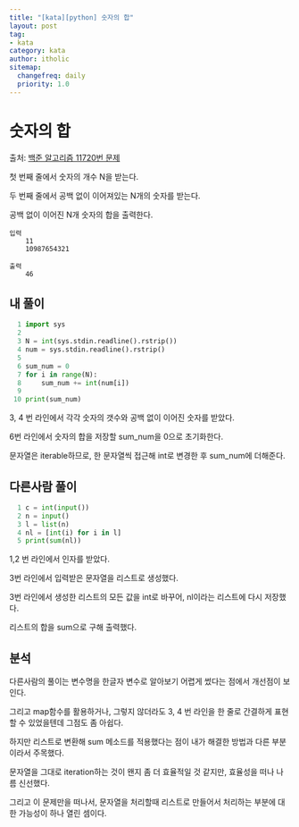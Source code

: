 ```yaml
---
title: "[kata][python] 숫자의 합"
layout: post
tag:
- kata
category: kata
author: itholic
sitemap:
  changefreq: daily
  priority: 1.0
---
```


# 숫자의 합

출처: <a href="https://www.acmicpc.net/problem/11720" target="_blank">백준 알고리즘 11720번 문제</a>

첫 번째 줄에서 숫자의 개수 N을 받는다.

두 번째 줄에서 공백 없이 이어져있는 N개의 숫자를 받는다.

공백 없이 이어진 N개 숫자의 합을 출력한다.

```
입력
    11
    10987654321

출력
    46
```

## 내 풀이

```python
  1 import sys
  2
  3 N = int(sys.stdin.readline().rstrip())
  4 num = sys.stdin.readline().rstrip()
  5
  6 sum_num = 0
  7 for i in range(N):
  8     sum_num += int(num[i])
  9
 10 print(sum_num)
```

3, 4 번 라인에서 각각 숫자의 갯수와 공백 없이 이어진 숫자를 받았다.

6번 라인에서 숫자의 합을 저장할 sum_num을 0으로 초기화한다.

문자열은 iterable하므로, 한 문자열씩 접근해 int로 변경한 후 sum_num에  더해준다.

## 다른사람 풀이

```python
  1 c = int(input())
  2 n = input()
  3 l = list(n)
  4 nl = [int(i) for i in l]
  5 print(sum(nl))
```

1,2 번 라인에서 인자를 받았다.

3번 라인에서 입력받은 문자열을 리스트로 생성했다.

3번 라인에서 생성한 리스트의 모든 값을 int로 바꾸어, nl이라는 리스트에 다시 저장했다.

리스트의 합을 sum으로 구해 출력했다.


## 분석

다른사람의 풀이는 변수명을 한글자 변수로 알아보기 어렵게 썼다는 점에서 개선점이 보인다.

그리고 map함수를 활용하거나, 그렇지 않더라도 3, 4 번 라인을 한 줄로 간결하게 표현할 수 있었을텐데 그점도 좀 아쉽다.

하지만 리스트로 변환해 sum 메소드를 적용했다는 점이 내가 해결한 방법과 다른 부분이라서 주목했다.

문자열을 그대로 iteration하는 것이 왠지 좀 더 효율적일 것 같지만, 효율성을 떠나 나름 신선했다.

그리고 이 문제만을 떠나서, 문자열을 처리할때 리스트로 만들어서 처리하는 부분에 대한 가능성이 하나 열린 셈이다.
